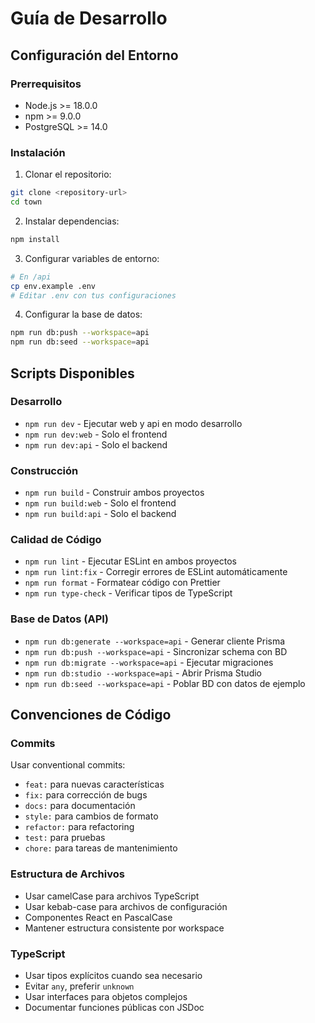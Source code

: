 # Guía de Desarrollo

## Configuración del Entorno

### Prerrequisitos
- Node.js >= 18.0.0
- npm >= 9.0.0
- PostgreSQL >= 14.0

### Instalación

1. Clonar el repositorio:
```bash
git clone <repository-url>
cd town
```

2. Instalar dependencias:
```bash
npm install
```

3. Configurar variables de entorno:
```bash
# En /api
cp env.example .env
# Editar .env con tus configuraciones
```

4. Configurar la base de datos:
```bash
npm run db:push --workspace=api
npm run db:seed --workspace=api
```

## Scripts Disponibles

### Desarrollo
- `npm run dev` - Ejecutar web y api en modo desarrollo
- `npm run dev:web` - Solo el frontend
- `npm run dev:api` - Solo el backend

### Construcción
- `npm run build` - Construir ambos proyectos
- `npm run build:web` - Solo el frontend
- `npm run build:api` - Solo el backend

### Calidad de Código
- `npm run lint` - Ejecutar ESLint en ambos proyectos
- `npm run lint:fix` - Corregir errores de ESLint automáticamente
- `npm run format` - Formatear código con Prettier
- `npm run type-check` - Verificar tipos de TypeScript

### Base de Datos (API)
- `npm run db:generate --workspace=api` - Generar cliente Prisma
- `npm run db:push --workspace=api` - Sincronizar schema con BD
- `npm run db:migrate --workspace=api` - Ejecutar migraciones
- `npm run db:studio --workspace=api` - Abrir Prisma Studio
- `npm run db:seed --workspace=api` - Poblar BD con datos de ejemplo

## Convenciones de Código

### Commits
Usar conventional commits:
- `feat:` para nuevas características
- `fix:` para corrección de bugs
- `docs:` para documentación
- `style:` para cambios de formato
- `refactor:` para refactoring
- `test:` para pruebas
- `chore:` para tareas de mantenimiento

### Estructura de Archivos
- Usar camelCase para archivos TypeScript
- Usar kebab-case para archivos de configuración
- Componentes React en PascalCase
- Mantener estructura consistente por workspace

### TypeScript
- Usar tipos explícitos cuando sea necesario
- Evitar `any`, preferir `unknown`
- Usar interfaces para objetos complejos
- Documentar funciones públicas con JSDoc
